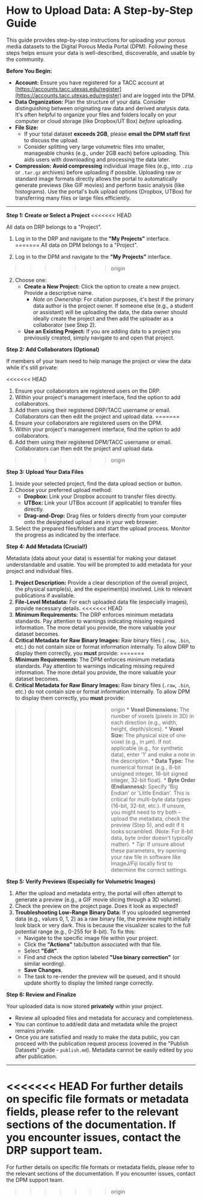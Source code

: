 # How to Upload Data: A Step-by-Step Guide

This guide provides step-by-step instructions for uploading your porous media datasets to the Digital Porous Media Portal (DPM). Following these steps helps ensure your data is well-described, discoverable, and usable by the community.

**Before You Begin:**

* **Account:** Ensure you have registered for a TACC account at [https://accounts.tacc.utexas.edu/register](https://accounts.tacc.utexas.edu/register) and are logged into the DPM.
* **Data Organization:** Plan the structure of your data. Consider distinguishing between originating raw data and derived analysis data. It's often helpful to organize your files and folders locally on your computer or cloud storage (like Dropbox/UT Box) *before* uploading.
* **File Size:**
    * If your total dataset **exceeds 2GB**, please **email the DPM staff first** to discuss the upload.
    * Consider splitting very large volumetric files into smaller, manageable chunks (e.g., under 2GB each) before uploading. This aids users with downloading and processing the data later.
* **Compression:** **Avoid compressing** individual image files (e.g., into `.zip` or `.tar.gz` archives) before uploading if possible. Uploading raw or standard image formats directly allows the portal to automatically generate previews (like GIF movies) and perform basic analysis (like histograms). Use the portal's bulk upload options (Dropbox, UTBox) for transferring many files or large files efficiently.

---

**Step 1: Create or Select a Project**
<<<<<<< HEAD

All data on DRP belongs to a "Project".

1.  Log in to the DRP and navigate to the **"My Projects"** interface.
=======
All data on DPM belongs to a "Project".

1.  Log in to the DPM and navigate to the **"My Projects"** interface.
>>>>>>> origin
2.  Choose one:
    * **Create a New Project:** Click the option to create a new project. Provide a descriptive name.
        * *Note on Ownership:* For citation purposes, it's best if the primary data author is the project owner. If someone else (e.g., a student or assistant) will be uploading the data, the data owner should ideally create the project and then add the uploader as a collaborator (see Step 2).
    * **Use an Existing Project:** If you are adding data to a project you previously created, simply navigate to and open that project.

**Step 2: Add Collaborators (Optional)**

If members of your team need to help manage the project or view the data while it's still private:

<<<<<<< HEAD
1.  Ensure your collaborators are registered users on the DRP.
2.  Within your project's management interface, find the option to add collaborators.
3.  Add them using their registered DRP/TACC username or email. Collaborators can then edit the project and upload data.
=======
1.  Ensure your collaborators are registered users on the DPM.
2.  Within your project's management interface, find the option to add collaborators.
3.  Add them using their registered DPM/TACC username or email. Collaborators can then edit the project and upload data.
>>>>>>> origin

**Step 3: Upload Your Data Files**

1.  Inside your selected project, find the data upload section or button.
2.  Choose your preferred upload method:
    * **Dropbox:** Link your Dropbox account to transfer files directly.
    * **UTBox:** Link your UTBox account (if applicable) to transfer files directly.
    * **Drag-and-Drop:** Drag files or folders directly from your computer onto the designated upload area in your web browser.
3.  Select the prepared files/folders and start the upload process. Monitor the progress as indicated by the interface.

**Step 4: Add Metadata (Crucial!)**

Metadata (data about your data) is essential for making your dataset understandable and usable. You will be prompted to add metadata for your project and individual files.

1.  **Project Description:** Provide a clear description of the overall project, the physical sample(s), and the experiment(s) involved. Link to relevant publications if available.
2.  **File-Level Metadata:** For each uploaded data file (especially images), provide necessary details.
<<<<<<< HEAD
3.  **Minimum Requirements:** The DRP enforces minimum metadata standards. Pay attention to warnings indicating missing required information. The more detail you provide, the more valuable your dataset becomes.
4.  **Critical Metadata for Raw Binary Images:** Raw binary files (`.raw`, `.bin`, etc.) do not contain size or format information internally. To allow DRP to display them correctly, you **must** provide:
=======
3.  **Minimum Requirements:** The DPM enforces minimum metadata standards. Pay attention to warnings indicating missing required information. The more detail you provide, the more valuable your dataset becomes.
4.  **Critical Metadata for Raw Binary Images:** Raw binary files (`.raw`, `.bin`, etc.) do not contain size or format information internally. To allow DPM to display them correctly, you **must** provide:

>>>>>>> origin
    * **Voxel Dimensions:** The number of voxels (pixels in 3D) in each direction (e.g., width, height, depth/slices).
    * **Voxel Size:** The physical size of one voxel (e.g., in µm). If not applicable (e.g., for synthetic data), enter '1' and make a note in the description.
    * **Data Type:** The numerical format (e.g., 8-bit unsigned integer, 16-bit signed integer, 32-bit float).
    * **Byte Order (Endianness):** Specify 'Big Endian' or 'Little Endian'. This is critical for multi-byte data types (16-bit, 32-bit, etc.). If unsure, you might need to try both – upload the metadata, check the preview (Step 5), and edit if it looks scrambled. (Note: For 8-bit data, byte order doesn't typically matter).
    * *Tip:* If unsure about these parameters, try opening your raw file in software like ImageJ/Fiji locally first to determine the correct settings.

**Step 5: Verify Previews (Especially for Volumetric Images)**

1.  After the upload and metadata entry, the portal will often attempt to generate a preview (e.g., a GIF movie slicing through a 3D volume).
2.  Check the preview on the project page. Does it look as expected?
3.  **Troubleshooting Low-Range Binary Data:** If you uploaded segmented data (e.g., values 0, 1, 2) as a raw binary file, the preview might initially look black or very dark. This is because the visualizer scales to the full potential range (e.g., 0-255 for 8-bit). To fix this:
    * Navigate to the specific image file within your project.
    * Click the **"Actions"** tab/button associated with that file.
    * Select **"Edit"**.
    * Find and check the option labeled **"Use binary correction"** (or similar wording).
    * **Save Changes**.
    * The task to re-render the preview will be queued, and it should update shortly to display the limited range correctly.

**Step 6: Review and Finalize**

Your uploaded data is now stored **privately** within your project.

* Review all uploaded files and metadata for accuracy and completeness.
* You can continue to add/edit data and metadata while the project remains private.
* Once you are satisfied and ready to make the data public, you can proceed with the publication request process (covered in the "Publish Datasets" guide - `publish.md`). Metadata cannot be easily edited by you after publication.

---

<<<<<<< HEAD
For further details on specific file formats or metadata fields, please refer to the relevant sections of the documentation. If you encounter issues, contact the DRP support team.
=======
For further details on specific file formats or metadata fields, please refer to the relevant sections of the documentation. If you encounter issues, contact the DPM support team.
>>>>>>> origin
